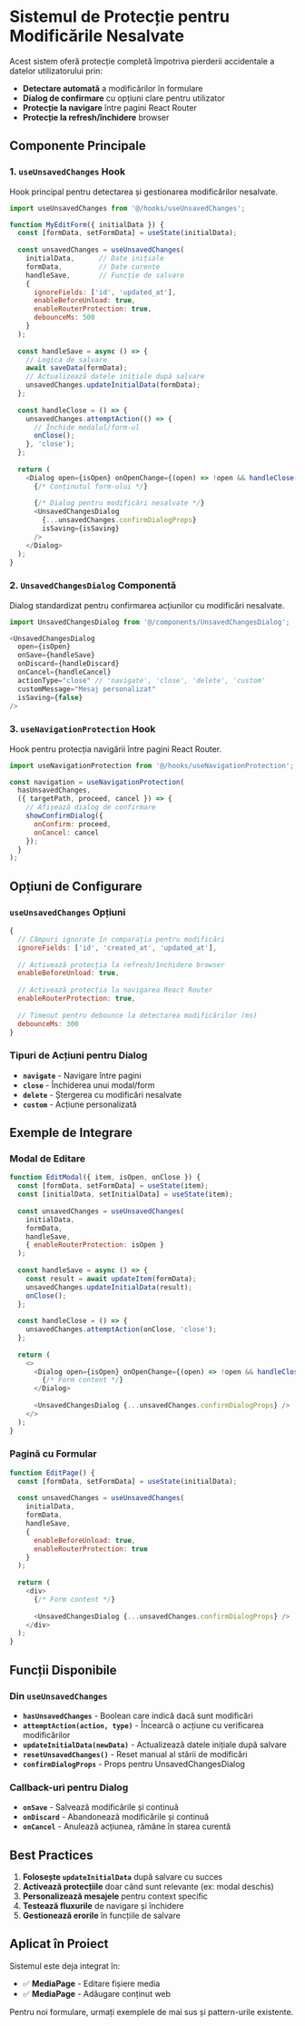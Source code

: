 # Sistemul de Protecție pentru Modificările Nesalvate

Acest sistem oferă protecție completă împotriva pierderii accidentale a datelor utilizatorului prin:

- **Detectare automată** a modificărilor în formulare
- **Dialog de confirmare** cu opțiuni clare pentru utilizator
- **Protecție la navigare** între pagini React Router
- **Protecție la refresh/închidere** browser

## Componente Principale

### 1. `useUnsavedChanges` Hook

Hook principal pentru detectarea și gestionarea modificărilor nesalvate.

```javascript
import useUnsavedChanges from '@/hooks/useUnsavedChanges';

function MyEditForm({ initialData }) {
  const [formData, setFormData] = useState(initialData);
  
  const unsavedChanges = useUnsavedChanges(
    initialData,      // Date inițiale
    formData,         // Date curente
    handleSave,       // Funcție de salvare
    {
      ignoreFields: ['id', 'updated_at'],
      enableBeforeUnload: true,
      enableRouterProtection: true,
      debounceMs: 500
    }
  );
  
  const handleSave = async () => {
    // Logica de salvare
    await saveData(formData);
    // Actualizează datele inițiale după salvare
    unsavedChanges.updateInitialData(formData);
  };
  
  const handleClose = () => {
    unsavedChanges.attemptAction(() => {
      // Închide modalul/form-ul
      onClose();
    }, 'close');
  };
  
  return (
    <Dialog open={isOpen} onOpenChange={(open) => !open && handleClose()}>
      {/* Conținutul form-ului */}
      
      {/* Dialog pentru modificări nesalvate */}
      <UnsavedChangesDialog
        {...unsavedChanges.confirmDialogProps}
        isSaving={isSaving}
      />
    </Dialog>
  );
}
```

### 2. `UnsavedChangesDialog` Componentă

Dialog standardizat pentru confirmarea acțiunilor cu modificări nesalvate.

```javascript
import UnsavedChangesDialog from '@/components/UnsavedChangesDialog';

<UnsavedChangesDialog
  open={isOpen}
  onSave={handleSave}
  onDiscard={handleDiscard}
  onCancel={handleCancel}
  actionType="close" // 'navigate', 'close', 'delete', 'custom'
  customMessage="Mesaj personalizat"
  isSaving={false}
/>
```

### 3. `useNavigationProtection` Hook

Hook pentru protecția navigării între pagini React Router.

```javascript
import useNavigationProtection from '@/hooks/useNavigationProtection';

const navigation = useNavigationProtection(
  hasUnsavedChanges,
  ({ targetPath, proceed, cancel }) => {
    // Afișează dialog de confirmare
    showConfirmDialog({
      onConfirm: proceed,
      onCancel: cancel
    });
  }
);
```

## Opțiuni de Configurare

### `useUnsavedChanges` Opțiuni

```javascript
{
  // Câmpuri ignorate în comparația pentru modificări
  ignoreFields: ['id', 'created_at', 'updated_at'],
  
  // Activează protecția la refresh/închidere browser
  enableBeforeUnload: true,
  
  // Activează protecția la navigarea React Router
  enableRouterProtection: true,
  
  // Timeout pentru debounce la detectarea modificărilor (ms)
  debounceMs: 300
}
```

### Tipuri de Acțiuni pentru Dialog

- **`navigate`** - Navigare între pagini
- **`close`** - Închiderea unui modal/form
- **`delete`** - Ștergerea cu modificări nesalvate
- **`custom`** - Acțiune personalizată

## Exemple de Integrare

### Modal de Editare

```javascript
function EditModal({ item, isOpen, onClose }) {
  const [formData, setFormData] = useState(item);
  const [initialData, setInitialData] = useState(item);
  
  const unsavedChanges = useUnsavedChanges(
    initialData,
    formData,
    handleSave,
    { enableRouterProtection: isOpen }
  );
  
  const handleSave = async () => {
    const result = await updateItem(formData);
    unsavedChanges.updateInitialData(result);
    onClose();
  };
  
  const handleClose = () => {
    unsavedChanges.attemptAction(onClose, 'close');
  };
  
  return (
    <>
      <Dialog open={isOpen} onOpenChange={(open) => !open && handleClose()}>
        {/* Form content */}
      </Dialog>
      
      <UnsavedChangesDialog {...unsavedChanges.confirmDialogProps} />
    </>
  );
}
```

### Pagină cu Formular

```javascript
function EditPage() {
  const [formData, setFormData] = useState(initialData);
  
  const unsavedChanges = useUnsavedChanges(
    initialData,
    formData,
    handleSave,
    {
      enableBeforeUnload: true,
      enableRouterProtection: true
    }
  );
  
  return (
    <div>
      {/* Form content */}
      
      <UnsavedChangesDialog {...unsavedChanges.confirmDialogProps} />
    </div>
  );
}
```

## Funcții Disponibile

### Din `useUnsavedChanges`

- **`hasUnsavedChanges`** - Boolean care indică dacă sunt modificări
- **`attemptAction(action, type)`** - Încearcă o acțiune cu verificarea modificărilor
- **`updateInitialData(newData)`** - Actualizează datele inițiale după salvare
- **`resetUnsavedChanges()`** - Reset manual al stării de modificări
- **`confirmDialogProps`** - Props pentru UnsavedChangesDialog

### Callback-uri pentru Dialog

- **`onSave`** - Salvează modificările și continuă
- **`onDiscard`** - Abandonează modificările și continuă  
- **`onCancel`** - Anulează acțiunea, rămâne în starea curentă

## Best Practices

1. **Folosește `updateInitialData`** după salvare cu succes
2. **Activează protecțiile** doar când sunt relevante (ex: modal deschis)
3. **Personalizează mesajele** pentru context specific
4. **Testează fluxurile** de navigare și închidere
5. **Gestionează erorile** în funcțiile de salvare

## Aplicat în Proiect

Sistemul este deja integrat în:
- ✅ **MediaPage** - Editare fișiere media
- ✅ **MediaPage** - Adăugare conținut web

Pentru noi formulare, urmați exemplele de mai sus și pattern-urile existente.